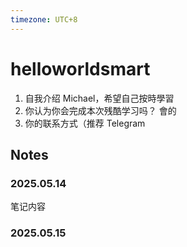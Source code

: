 ```yaml
---
timezone: UTC+8
---
```

# helloworldsmart

1. 自我介绍 Michael，希望自己按時學習
2. 你认为你会完成本次残酷学习吗？   會的
3. 你的联系方式（推荐 Telegram

## Notes

<!-- Content_START -->

### 2025.05.14

笔记内容

### 2025.05.15

<!-- Content_END -->

